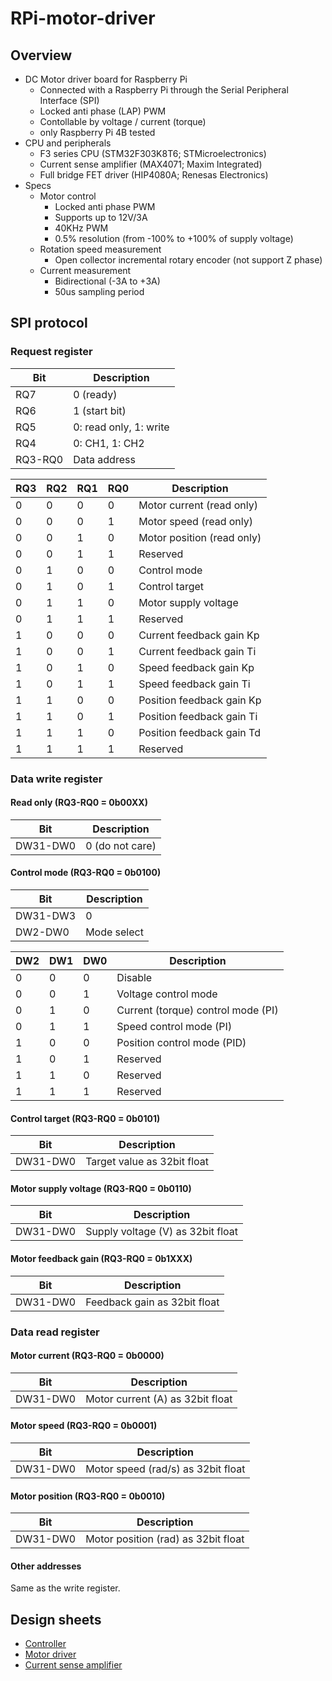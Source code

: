 # RPi-motor-driver

## Overview

+ DC Motor driver board for Raspberry Pi
  + Connected with a Raspberry Pi through the Serial Peripheral Interface (SPI)
  + Locked anti phase (LAP) PWM
  + Contollable by voltage / current (torque)
  + only Raspberry Pi 4B tested
+ CPU and peripherals
  + F3 series CPU (STM32F303K8T6; STMicroelectronics)
  + Current sense amplifier (MAX4071; Maxim Integrated)
  + Full bridge FET driver (HIP4080A; Renesas Electronics)
+ Specs
  + Motor control
    + Locked anti phase PWM
    + Supports up to 12V/3A
    + 40KHz PWM
    + 0.5% resolution (from -100% to +100% of supply voltage)
  + Rotation speed measurement
    + Open collector incremental rotary encoder (not support Z phase)
  + Current measurement
    + Bidirectional (-3A to +3A)
    + 50us sampling period

## SPI protocol

### Request register

| Bit | Description |
| - | - |
| RQ7 | 0 (ready) |
| RQ6 | 1 (start bit) |
| RQ5 | 0: read only, 1: write |
| RQ4 | 0: CH1, 1: CH2 |
| RQ3-RQ0 | Data address |

| RQ3 | RQ2 | RQ1 | RQ0 | Description |
| - | - | - | - | - |
| 0 | 0 | 0 | 0 | Motor current (read only) |
| 0 | 0 | 0 | 1 | Motor speed (read only) |
| 0 | 0 | 1 | 0 | Motor position (read only) |
| 0 | 0 | 1 | 1 | Reserved |
| 0 | 1 | 0 | 0 | Control mode |
| 0 | 1 | 0 | 1 | Control target |
| 0 | 1 | 1 | 0 | Motor supply voltage |
| 0 | 1 | 1 | 1 | Reserved |
| 1 | 0 | 0 | 0 | Current feedback gain Kp |
| 1 | 0 | 0 | 1 | Current feedback gain Ti |
| 1 | 0 | 1 | 0 | Speed feedback gain Kp |
| 1 | 0 | 1 | 1 | Speed feedback gain Ti |
| 1 | 1 | 0 | 0 | Position feedback gain Kp |
| 1 | 1 | 0 | 1 | Position feedback gain Ti |
| 1 | 1 | 1 | 0 | Position feedback gain Td |
| 1 | 1 | 1 | 1 | Reserved |

### Data write register

#### Read only (RQ3-RQ0 = 0b00XX)

| Bit | Description |
| - | - |
| DW31-DW0 | 0 (do not care) |

#### Control mode (RQ3-RQ0 = 0b0100)

| Bit | Description |
| - | - |
| DW31-DW3 | 0 |
| DW2-DW0 | Mode select |

| DW2 | DW1 | DW0 | Description |
| - | - | - | - |
| 0 | 0 | 0 | Disable |
| 0 | 0 | 1 | Voltage control mode|
| 0 | 1 | 0 | Current (torque) control mode (PI) |
| 0 | 1 | 1 | Speed control mode (PI) |
| 1 | 0 | 0 | Position control mode (PID) |
| 1 | 0 | 1 | Reserved |
| 1 | 1 | 0 | Reserved |
| 1 | 1 | 1 | Reserved |

#### Control target (RQ3-RQ0 = 0b0101)

| Bit | Description |
| - | - |
| DW31-DW0 | Target value as 32bit float |

#### Motor supply voltage (RQ3-RQ0 = 0b0110)

| Bit | Description |
| - | - |
| DW31-DW0 | Supply voltage (V) as 32bit float |

#### Motor feedback gain (RQ3-RQ0 = 0b1XXX)

| Bit | Description |
| - | - |
| DW31-DW0 | Feedback gain as 32bit float |

### Data read register

#### Motor current (RQ3-RQ0 = 0b0000)

| Bit | Description |
| - | - |
| DW31-DW0 | Motor current (A) as 32bit float |

#### Motor speed (RQ3-RQ0 = 0b0001)

| Bit | Description |
| - | - |
| DW31-DW0 | Motor speed (rad/s) as 32bit float |

#### Motor position (RQ3-RQ0 = 0b0010)

| Bit | Description |
| - | - |
| DW31-DW0 | Motor position (rad) as 32bit float |

#### Other addresses

Same as the write register.

## Design sheets

+ [Controller](docs/Controller.md)
+ [Motor driver](docs/MotorDriver.md)
+ [Current sense amplifier](docs/CurrentSenseAmp.md)
